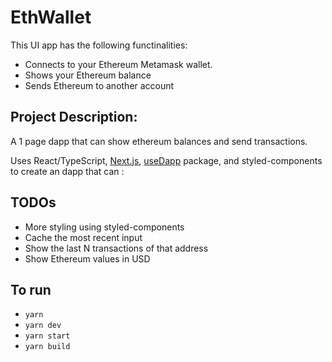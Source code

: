 # EthWallet

This UI app has the following functinalities:
* Connects to your Ethereum Metamask wallet.
* Shows your Ethereum balance
* Sends Ethereum to another account

## Project Description:
A 1 page dapp that can show ethereum balances and send transactions. 

Uses React/TypeScript, [Next.js](https://nextjs.org/docs/basic-features/typescript), [useDapp](https://usedapp.readthedocs.io/en/latest/) package, and styled-components to create an dapp that can :

## TODOs

- More styling using styled-components 
- Cache the most recent input
- Show the last N transactions of that address
- Show Ethereum values in USD

## To run
* `yarn`
* `yarn dev`
* `yarn start`
* `yarn build`
